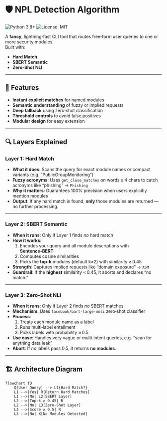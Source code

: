 # 🛡️ NPL Detection Algorithm

![Python 3.8+](https://img.shields.io/badge/python-3.8%2B-blue.svg) ![License: MIT](https://img.shields.io/badge/License-MIT-green.svg)

A **fancy**, lightning‑fast CLI tool that routes free‑form user queries to one or more security modules.  
Built with:
-  **Hard Match**  
-  **SBERT Semantic**  
-  **Zero‑Shot NLI**  

---

## 🚀 Features

- **Instant explicit matches** for named modules  
- **Semantic understanding** of fuzzy or implied requests  
- **Deep fallback** using zero‑shot classification  
- **Threshold controls** to avoid false positives  
- **Modular design** for easy extension  

---

## 🔍 Layers Explained

### Layer 1: Hard Match 
- **What it does**: Scans the query for exact module names or compact variants (e.g. “PublicGroupMonitoring”)  
- **Fuzzy acronyms**: Uses `get_close_matches` on words ≥ 4 chars to catch acronyms like “phishing” → `Phishing`  
- **Why it matters**: Guarantees 100% precision when users explicitly mention modules  
- **Output**: If any hard match is found, **only** those modules are returned — no further processing.

---

### Layer 2: SBERT Semantic 
- **When it runs**: Only if Layer 1 finds *no* hard match  
- **How it works**:  
  1. Encodes your query and all module descriptions with **Sentence‑BERT**  
  2. Computes cosine similarities  
  3. Picks the **top‑k** modules (default k=2) with similarity ≥ 0.45  
- **Strength**: Captures implied requests like “domain exposure” → `ASM`  
- **Guardrail**: If the **highest** similarity < 0.45, it aborts and declares “no match.”

---

### Layer 3: Zero‑Shot NLI 
- **When it runs**: Only if Layer 2 finds *no* SBERT matches  
- **Mechanism**: Uses `facebook/bart-large-mnli` zero‑shot classifier  
- **Process**:  
  1. Treats each module name as a label  
  2. Runs multi‑label entailment  
  3. Picks labels with probability ≥ 0.5  
- **Use case**: Handles very vague or multi‑intent queries, e.g. “scan for anything data leak”  
- **Abort**: If *no* labels pass 0.5, it returns **no modules**.

---

## 🏗️ Architecture Diagram

```mermaid
flowchart TD
    Q[User Query] --> L1{Hard Match?}
    L1 -->|Yes| R[Return Hard Matches]
    L1 -->|No| L2[SBERT Layer]
    L2 -->|Top‑k ≥ 0.45| R
    L2 -->|No| L3[Zero‑Shot Layer]
    L3 -->|Score ≥ 0.5| R
    L3 -->|No| X[No Modules Detected]
